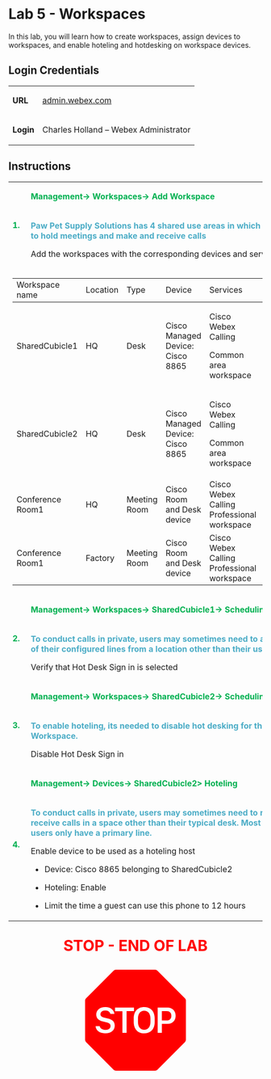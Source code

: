 <style>

  td  {
    font-style: normal;
    font-size: 16px;
    }


    #p1 {
    color: #00B050;
    font-weight: bold;
    }

  #p2 {
    color: #4BACC6;
    font-weight: bold;
    }

  #p3 {
    font-weight: bold;
    }
    
  #p4 {
    color: red;
    font-weight: bold;
    text-align: center;
    font-size: 30px;
    }

  .container {
  text-align: center;
  }

</style>


# Lab 5 - Workspaces

In this lab, you will learn how to create workspaces, assign devices to workspaces, and enable hoteling and hotdesking on workspace devices.

## Login Credentials

<table>
<tr>
<td><p id="p3">URL</p></td>
<td><a href="https://admin.webex.com">admin.webex.com</a></td>
</tr>
<tr>
<td><p id="p3">Login</p></td>
<td>Charles Holland – Webex Administrator </td>
</tr>
</table>

## Instructions



<table>
<colgroup>
<col style="width: 6%" />
<col style="width: 93%" />
</colgroup>
<tbody>
<tr>
<td rowspan="2"><p id="p1">1.</p></td>
<td><p id="p1">Management-&gt; Workspaces-&gt; Add Workspace</p></td>
</tr>
<tr>
<td><p id="p2">Paw Pet Supply Solutions has 4 shared use areas in which they need to hold meetings and make and receive calls</p>
<p>Add the workspaces with the corresponding devices and services</p>
</td>
</tr>
<tr>
<td colspan="2"><table>
<colgroup>
<col style="width: 18%" />
<col style="width: 10%" />
<col style="width: 13%" />
<col style="width: 16%" />
<col style="width: 30%" />
<col style="width: 10%" />
</colgroup>
<tdead>
<tr>
<td>Workspace name</td>
<td>Location</td>
<td>Type</td>
<td>Device</td>
<td>Services</td>
<td>Extension</td>
</tr>
</tdead>
<tbody>
<tr>
<td>SharedCubicle1</td>
<td>HQ</td>
<td>Desk</td>
<td>Cisco Managed Device: Cisco 8865</td>
<td><p>Cisco Webex Calling</p>
<p>Common area workspace</p></td>
<td>201</td>
</tr>
<tr>
<td>SharedCubicle2</td>
<td>HQ</td>
<td>Desk</td>
<td>Cisco Managed Device: Cisco 8865</td>
<td><p>Cisco Webex Calling</p>
<p>Common area workspace</p></td>
<td>201</td>
</tr>

<tr>
<td>Conference Room1</td>
<td>HQ</td>
<td>Meeting Room</td>
<td>Cisco Room and Desk device</td>
<td>Cisco Webex Calling Professional workspace</td>
<td>300</td>
</tr>

<tr>
</tr>
<tr>
<td>Conference Room1</td>
<td>Factory</td>
<td>Meeting Room</td>
<td>Cisco Room and Desk device</td>
<td>Cisco Webex Calling Professional workspace</td>
<td>300</td>
</tr>
<tr>
</tr>
</tbody>
</table></td>
</tr>
<tr>
<td rowspan="2"><p id="p1">2.</p></td>
<td><p id="p1">Management-&gt; Workspaces-&gt; SharedCubicle1-&gt;
Scheduling</p></td>
</tr>
<tr>
<td><p id="p2">To conduct calls in private, users may sometimes need to access
all of their configured lines from a location other than their usual
desk.</p>
<p>Verify that Hot Desk Sign in is selected</p>
</td>
</tr>

<tr>
<td rowspan="2"><p id="p1">3.</p></td>
<td><p id="p1">Management-&gt; Workspaces-&gt; SharedCubicle2-&gt;
Scheduling</p></td>
</tr>
<tr>
<td><p id="p2">To enable hoteling, its needed to disable hot desking for the Workspace.</p>
<p>Disable Hot Desk Sign in </p>
</td>
</tr>



<tr>
<td rowspan="2"><p id="p1">4.</p></td>
<td><p id="p1">Management-&gt; Devices-&gt; SharedCubicle2&gt; Hoteling</p></td>
</tr>
<tr>
<td><p id="p2">To conduct calls in private, users may sometimes need to make and
receive calls in a space other than their typical desk. Most of these
users only have a primary line.</p>
<p>Enable device to be used as a hoteling host</p>
<ul>
<li><p>Device: Cisco 8865 belonging to SharedCubicle2</p></li>
<li><p>Hoteling: Enable</p></li>
<li><p>Limit the time a guest can use this phone to 12 hours</p></li>
</ul></td>
</tr>
</tbody>
</table>

<p id="p4">STOP - END OF LAB</p>

<div class="container">
<svg xmlns="http://www.w3.org/2000/svg" width="200" height="200" fill="red" class="bi bi-sign-stop-fill" viewBox="0 0 16 16">
  <path d="M10.371 8.277v-.553c0-.827-.422-1.234-.987-1.234-.572 0-.99.407-.99 1.234v.553c0 .83.418 1.237.99 1.237.565 0 .987-.408.987-1.237m2.586-.24c.463 0 .735-.272.735-.744s-.272-.741-.735-.741h-.774v1.485z"/>
  <path d="M4.893 0a.5.5 0 0 0-.353.146L.146 4.54A.5.5 0 0 0 0 4.893v6.214a.5.5 0 0 0 .146.353l4.394 4.394a.5.5 0 0 0 .353.146h6.214a.5.5 0 0 0 .353-.146l4.394-4.394a.5.5 0 0 0 .146-.353V4.893a.5.5 0 0 0-.146-.353L11.46.146A.5.5 0 0 0 11.107 0zM3.16 10.08c-.931 0-1.447-.493-1.494-1.132h.653c.065.346.396.583.891.583.524 0 .83-.246.83-.62 0-.303-.203-.467-.637-.572l-.656-.164c-.61-.147-.978-.51-.978-1.078 0-.706.597-1.184 1.444-1.184.853 0 1.386.475 1.436 1.087h-.645c-.064-.32-.352-.542-.797-.542-.472 0-.77.246-.77.6 0 .261.196.437.553.522l.654.161c.673.164 1.06.487 1.06 1.11 0 .736-.574 1.228-1.544 1.228Zm3.427-3.51V10h-.665V6.57H4.753V6h3.006v.568H6.587Zm4.458 1.16v.544c0 1.131-.636 1.805-1.661 1.805-1.026 0-1.664-.674-1.664-1.805V7.73c0-1.136.638-1.807 1.664-1.807s1.66.674 1.66 1.807ZM11.52 6h1.535c.82 0 1.316.55 1.316 1.292 0 .747-.501 1.289-1.321 1.289h-.865V10h-.665V6.001Z"/>
</svg>
</div>